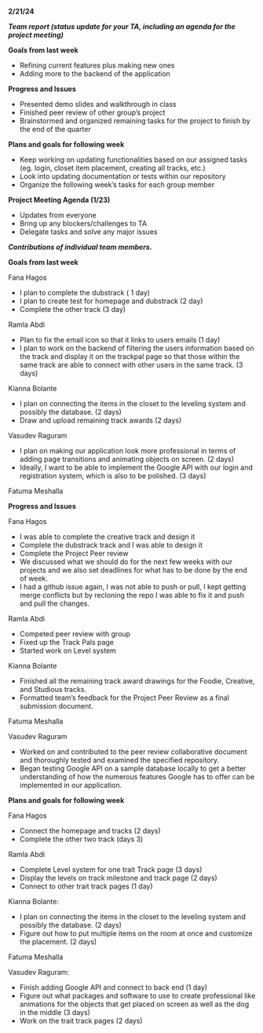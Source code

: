 **2/21/24**

**_Team report (status update for your TA, including an agenda for the project meeting)_**

**Goals from last week**

- Refining current features plus making new ones
- Adding more to the backend of the application

**Progress and Issues**

- Presented demo slides and walkthrough in class
- Finished peer review of other group’s project
- Brainstormed and organized remaining tasks for the project to finish by the end of the quarter

**Plans and goals for following week**

- Keep working on updating functionalities based on our assigned tasks (eg. login, closet item placement, creating all tracks, etc.)
- Look into updating documentation or tests within our repository
- Organize the following week’s tasks for each group member

**Project Meeting Agenda (1/23)**

- Updates from everyone
- Bring up any blockers/challenges to TA
- Delegate tasks and solve any major issues

**_Contributions of individual team members._**

**Goals from last week**

Fana Hagos
- I plan to complete the dubstrack ( 1 day)
- I plan to create test for homepage and dubstrack (2 day)
- Complete the other track (3 day)

Ramla Abdi
- Plan to fix the email icon so that it links to users emails (1 day)
- I plan to work on the backend of filtering the users information based on the track and display it on the trackpal page so that those within the same track are able to connect with other users in the same track. (3 days)

Kianna Bolante
- I plan on connecting the items in the closet to the leveling system and possibly the database. (2 days)
- Draw and upload remaining track awards (2 days)

Vasudev Raguram
- I plan on making our application look more professional in terms of adding page transitions and animating objects on screen. (2 days)
- Ideally, I want to be able to implement the Google API with our login and registration system, which is also to be polished. (3 days)

Fatuma Meshalla


**Progress and Issues**

Fana Hagos
- I was able to complete the creative track and design it 
- Complete the dubstrack track and I was able to design it
- Complete the Project Peer review
- We discussed what we should do for the next few weeks with our projects and we also set deadlines for what has to be done by the end of week. 
- I had a github issue again, I was not able to push or pull, I kept getting merge conflicts but by recloning the repo I was able to fix it and push and pull the changes.

Ramla Abdi
- Competed peer review with group
- Fixed up the Track Pals page 
- Started work on Level system

Kianna Bolante
- Finished all the remaining track award drawings for the Foodie, Creative, and Studious tracks.
- Formatted team’s feedback for the Project Peer Review as a final submission document.

Fatuma Meshalla


Vasudev Raguram
- Worked on and contributed to the peer review collaborative document and thoroughly tested and examined the specified repository. 
- Began testing Google API on a sample database locally to get a better understanding of how the numerous features Google has to offer can be implemented in our application. 
 
**Plans and goals for following week**

Fana Hagos
- Connect the homepage and tracks (2 days)
- Complete the other two track (days 3)

Ramla Abdi
- Complete Level system for one trait Track page (3 days)
- Display the levels on track milestone and track page (2 days)
- Connect to other trait track pages (1 day)

Kianna Bolante:
- I plan on connecting the items in the closet to the leveling system and possibly the database. (2 days)
- Figure out how to put multiple items on the room at once and customize the placement. (2 days)

Fatuma Meshalla


Vasudev Raguram:
- Finish adding Google API and connect to back end (1 day)
- Figure out what packages and software to use to create professional like animations for the objects that get placed on screen as well as the dog in the middle (3 days)
- Work on the trait track pages (2 days)

